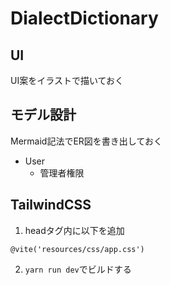# DialectDictionary

## UI
UI案をイラストで描いておく

## モデル設計
Mermaid記法でER図を書き出しておく

- User
  - 管理者権限

## TailwindCSS
1. headタグ内に以下を追加
```
@vite('resources/css/app.css')
```
2. `yarn run dev`でビルドする